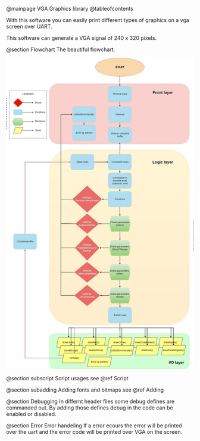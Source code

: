@mainpage VGA Graphics library
@tableofcontents

With this software you can easily print different types of graphics on a vga screen over UART.   

This software can generate a VGA signal of 240 x 320 pixels.

@section Flowchart
The beautiful flowchart.  

![Flowchart](images/Flowcharts_softon_Final.jpg)

@section subscript Script usages
see @ref Script

@section subadding Adding fonts and bitmaps
see @ref Adding

@section Debugging
In differnt header files some debug defines are commanded out. By adding those defines debug in the code can be enabled or disabled.

@section Error Error handeling
If a error ecours the error will be printed over the uart and the error code will be printed over VGA on the screen.